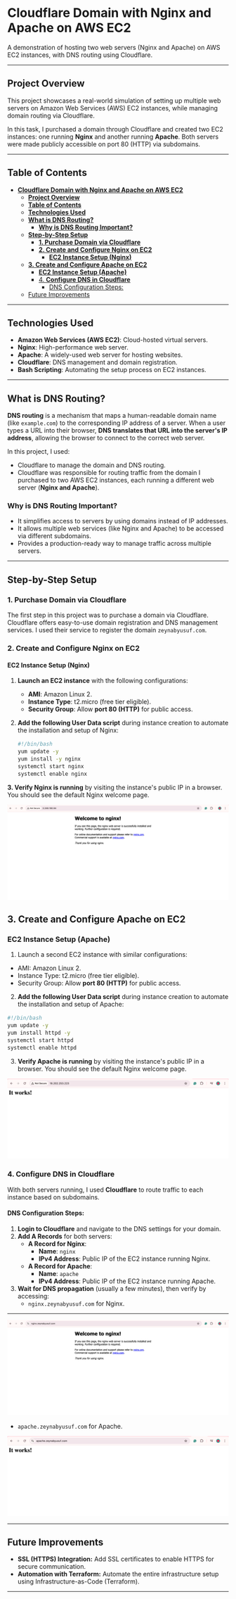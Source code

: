 # **Cloudflare Domain with Nginx and Apache on AWS EC2**

A demonstration of hosting two web servers (Nginx and Apache) on AWS EC2 instances, with DNS routing using Cloudflare.

---

## **Project Overview**

This project showcases a real-world simulation of setting up multiple web servers on Amazon Web Services (AWS) EC2 instances, while managing domain routing via Cloudflare. 

In this task, I purchased a domain through Cloudflare and created two EC2 instances: one running **Nginx** and another running **Apache**. Both servers were made publicly accessible on port 80 (HTTP) via subdomains.

---

## **Table of Contents**

- [**Cloudflare Domain with Nginx and Apache on AWS EC2**](#cloudflare-domain-with-nginx-and-apache-on-aws-ec2)
  - [**Project Overview**](#project-overview)
  - [**Table of Contents**](#table-of-contents)
  - [**Technologies Used**](#technologies-used)
  - [**What is DNS Routing?**](#what-is-dns-routing)
    - [**Why is DNS Routing Important?**](#why-is-dns-routing-important)
  - [**Step-by-Step Setup**](#step-by-step-setup)
    - [**1. Purchase Domain via Cloudflare**](#1-purchase-domain-via-cloudflare)
    - [**2. Create and Configure Nginx on EC2**](#2-create-and-configure-nginx-on-ec2)
      - [**EC2 Instance Setup (Nginx)**](#ec2-instance-setup-nginx)
  - [**3. Create and Configure Apache on EC2**](#3-create-and-configure-apache-on-ec2)
    - [**EC2 Instance Setup (Apache)**](#ec2-instance-setup-apache)
    - [4. **Configure DNS in Cloudflare**](#4-configure-dns-in-cloudflare)
      - [DNS Configuration Steps:](#dns-configuration-steps)
  - [Future Improvements](#future-improvements)

---

## **Technologies Used**

- **Amazon Web Services (AWS EC2)**: Cloud-hosted virtual servers.
- **Nginx**: High-performance web server.
- **Apache**: A widely-used web server for hosting websites.
- **Cloudflare**: DNS management and domain registration.
- **Bash Scripting**: Automating the setup process on EC2 instances.

---

## **What is DNS Routing?**

**DNS routing** is a mechanism that maps a human-readable domain name (like `example.com`) to the corresponding IP address of a server. When a user types a URL into their browser, **DNS translates that URL into the server's IP address**, allowing the browser to connect to the correct web server.

In this project, I used:
- Cloudflare to manage the domain and DNS routing. 
- Cloudflare was responsible for routing traffic from the domain I purchased to two AWS EC2 instances, each running a different web server (**Nginx and Apache**).

### **Why is DNS Routing Important?**
- It simplifies access to servers by using domains instead of IP addresses.
- It allows multiple web services (like Nginx and Apache) to be accessed via different subdomains.
- Provides a production-ready way to manage traffic across multiple servers.

---

## **Step-by-Step Setup**

### **1. Purchase Domain via Cloudflare**

The first step in this project was to purchase a domain via Cloudflare. Cloudflare offers easy-to-use domain registration and DNS management services. I used their service to register the domain `zeynabyusuf.com`.

### **2. Create and Configure Nginx on EC2**

#### **EC2 Instance Setup (Nginx)**

1. **Launch an EC2 instance** with the following configurations:
   - **AMI**: Amazon Linux 2.
   - **Instance Type**: t2.micro (free tier eligible).
   - **Security Group**: Allow **port 80 (HTTP)** for public access.

2. **Add the following User Data script** during instance creation to automate the installation and setup of Nginx:

   ```bash
   #!/bin/bash
   yum update -y
   yum install -y nginx
   systemctl start nginx
   systemctl enable nginx
   ```


**3. Verify Nginx is running** by visiting the instance's public IP in a browser. You should see the default Nginx welcome page.

![](images/nginx1.png)


## **3. Create and Configure Apache on EC2**

### **EC2 Instance Setup (Apache)**

1. Launch a second EC2 instance with similar configurations:

- AMI: Amazon Linux 2.
- Instance Type: t2.micro (free tier eligible).
- Security Group: Allow **port 80 (HTTP)** for public access.



2. **Add the following User Data script** during instance creation to automate the installation and setup of Apache:


```bash
#!/bin/bash
yum update -y
yum install httpd -y
systemctl start httpd
systemctl enable httpd
```

3. **Verify Apache is running** by visiting the instance's public IP in a browser. You should see the default Nginx welcome page.

![](images/apache1.png)


### 4. **Configure DNS in Cloudflare**

With both servers running, I used **Cloudflare** to route traffic to each instance based on subdomains.

#### DNS Configuration Steps:

1. **Login to Cloudflare** and navigate to the DNS settings for your domain.
2. **Add A Records** for both servers:
   - **A Record for Nginx**:
     - **Name**: `nginx`
     - **IPv4 Address**: Public IP of the EC2 instance running Nginx.
   - **A Record for Apache**:
     - **Name**: `apache`
     - **IPv4 Address**: Public IP of the EC2 instance running Apache.
3. **Wait for DNS propagation** (usually a few minutes), then verify by accessing:
   - `nginx.zeynabyusuf.com` for Nginx.
--- 
![](images/nginx2.png)
   - `apache.zeynabyusuf.com` for Apache.

![](images/Apache2.png)
 
 
 ---
## Future Improvements
- **SSL (HTTPS) Integration:** Add SSL certificates to enable HTTPS for secure communication.
- **Automation with Terraform:** Automate the entire infrastructure setup using Infrastructure-as-Code (Terraform).

---
